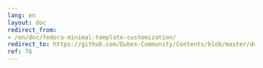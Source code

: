 ```yaml
---
lang: en
layout: doc
redirect_from:
- /en/doc/fedora-minimal-template-customization/
redirect_to: https://github.com/Qubes-Community/Contents/blob/master/docs/customization/fedora-minimal-template-customization.md
ref: 76
---
```

